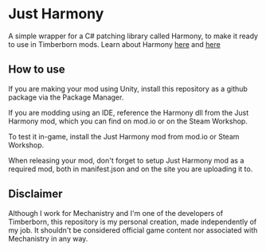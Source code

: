 # Just Harmony
A simple wrapper for a C# patching library called Harmony, to make it ready to use in Timberborn mods. Learn about Harmony [here](https://github.com/pardeike/Harmony) and [here](https://harmony.pardeike.net/)

## How to use
If you are making your mod using Unity, install this repository as a github package via the Package Manager.

If you are modding using an IDE, reference the Harmony dll from the Just Harmony mod, which you can find on mod.io or on the Steam Workshop.

To test it in-game, install the Just Harmony mod from mod.io or Steam Workshop.

When releasing your mod, don't forget to setup Just Harmony mod as a required mod, both in manifest.json and on the site you are uploading it to.

## Disclaimer
Although I work for Mechanistry and I'm one of the developers of Timberborn, this repository is my personal creation, made independently of my job. It shouldn't be considered official game content nor associated with Mechanistry in any way.
